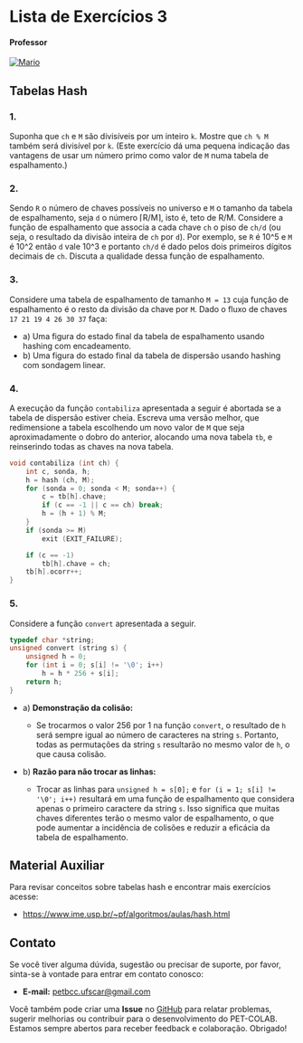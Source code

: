 # Lista de Exercícios 3

#### Professor
[![Mario](https://img.shields.io/badge/Mario_San_Felice-%2300599C.svg?style=for-the-badge&logo=GoogleScholar&logoColor=white)](https://site.dc.ufscar.br/docente/5cee7e5d48365a001679f750)

## Tabelas Hash

### 1. 
Suponha que `ch` e `M` são divisíveis por um inteiro `k`. Mostre que `ch % M` também será divisível por `k`. (Este exercício dá uma pequena indicação das vantagens de usar um número primo como valor de `M` numa tabela de espalhamento.)

### 2. 
Sendo `R` o número de chaves possíveis no universo e `M` o tamanho da tabela de espalhamento, seja `d` o número ⌈R/M⌉, isto é, teto de R/M. Considere a função de espalhamento que associa a cada chave `ch` o piso de `ch/d` (ou seja, o resultado da divisão inteira de `ch` por `d`). Por exemplo, se `R` é 10^5 e `M` é 10^2 então `d` vale 10^3 e portanto `ch/d` é dado pelos dois primeiros dígitos decimais de `ch`. Discuta a qualidade dessa função de espalhamento.

### 3. 
Considere uma tabela de espalhamento de tamanho `M = 13` cuja função de espalhamento é o resto da divisão da chave por `M`. Dado o fluxo de chaves `17 21 19 4 26 30 37` faça:
   - a) Uma figura do estado final da tabela de espalhamento usando hashing com encadeamento.
   - b) Uma figura do estado final da tabela de dispersão usando hashing com sondagem linear.

### 4. 
A execução da função `contabiliza` apresentada a seguir é abortada se a tabela de dispersão estiver cheia. Escreva uma versão melhor, que redimensione a tabela escolhendo um novo valor de `M` que seja aproximadamente o dobro do anterior, alocando uma nova tabela `tb`, e reinserindo todas as chaves na nova tabela.

```c
void contabiliza (int ch) {
    int c, sonda, h;
    h = hash (ch, M);
    for (sonda = 0; sonda < M; sonda++) {
        c = tb[h].chave;
        if (c == -1 || c == ch) break;
        h = (h + 1) % M;
    }
    if (sonda >= M)
        exit (EXIT_FAILURE);

    if (c == -1)
        tb[h].chave = ch;
    tb[h].ocorr++;
}
```

### 5. 
Considere a função `convert` apresentada a seguir.
```c
typedef char *string;
unsigned convert (string s) {
    unsigned h = 0;
    for (int i = 0; s[i] != '\0'; i++)
        h = h * 256 + s[i];
    return h;
}
```
   - a) **Demonstração da colisão:**
     - Se trocarmos o valor 256 por 1 na função `convert`, o resultado de `h` será sempre igual ao número de caracteres na string `s`. Portanto, todas as permutações da string `s` resultarão no mesmo valor de `h`, o que causa colisão.
     
   - b) **Razão para não trocar as linhas:**
     - Trocar as linhas para `unsigned h = s[0];` e `for (i = 1; s[i] != '\0'; i++)` resultará em uma função de espalhamento que considera apenas o primeiro caractere da string `s`. Isso significa que muitas chaves diferentes terão o mesmo valor de espalhamento, o que pode aumentar a incidência de colisões e reduzir a eficácia da tabela de espalhamento.

## Material Auxiliar

Para revisar conceitos sobre tabelas hash e encontrar mais exercícios acesse:

- https://www.ime.usp.br/~pf/algoritmos/aulas/hash.html
  
## Contato

Se você tiver alguma dúvida, sugestão ou precisar de suporte, por favor, sinta-se à vontade para entrar em contato conosco:

- **E-mail:** petbcc.ufscar@gmail.com

Você também pode criar uma **Issue** no [GitHub](https://github.com/petbccufscar/pet-colab/issues) para relatar problemas, sugerir melhorias ou contribuir para o desenvolvimento do PET-COLAB. Estamos sempre abertos para receber feedback e colaboração. Obrigado!
